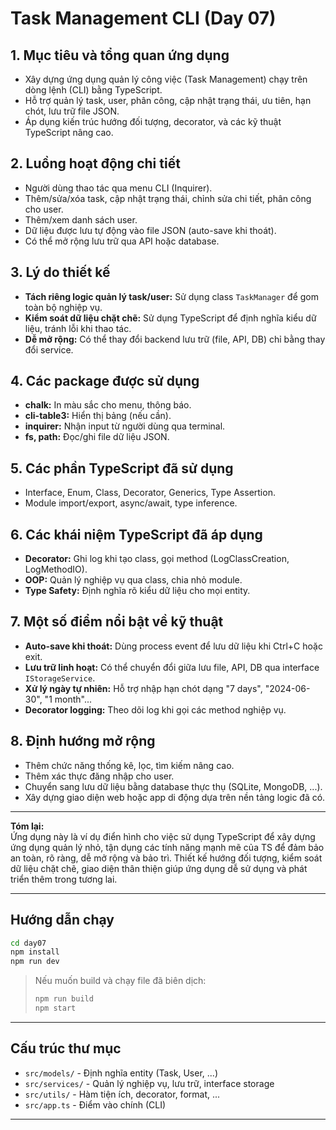 # Task Management CLI (Day 07)

## 1. Mục tiêu và tổng quan ứng dụng

- Xây dựng ứng dụng quản lý công việc (Task Management) chạy trên dòng lệnh (CLI) bằng TypeScript.
- Hỗ trợ quản lý task, user, phân công, cập nhật trạng thái, ưu tiên, hạn chót, lưu trữ file JSON.
- Áp dụng kiến trúc hướng đối tượng, decorator, và các kỹ thuật TypeScript nâng cao.

## 2. Luồng hoạt động chi tiết

- Người dùng thao tác qua menu CLI (Inquirer).
- Thêm/sửa/xóa task, cập nhật trạng thái, chỉnh sửa chi tiết, phân công cho user.
- Thêm/xem danh sách user.
- Dữ liệu được lưu tự động vào file JSON (auto-save khi thoát).
- Có thể mở rộng lưu trữ qua API hoặc database.

## 3. Lý do thiết kế

- **Tách riêng logic quản lý task/user:** Sử dụng class `TaskManager` để gom toàn bộ nghiệp vụ.
- **Kiểm soát dữ liệu chặt chẽ:** Sử dụng TypeScript để định nghĩa kiểu dữ liệu, tránh lỗi khi thao tác.
- **Dễ mở rộng:** Có thể thay đổi backend lưu trữ (file, API, DB) chỉ bằng thay đổi service.

## 4. Các package được sử dụng

- **chalk:** In màu sắc cho menu, thông báo.
- **cli-table3:** Hiển thị bảng (nếu cần).
- **inquirer:** Nhận input từ người dùng qua terminal.
- **fs, path:** Đọc/ghi file dữ liệu JSON.

## 5. Các phần TypeScript đã sử dụng

- Interface, Enum, Class, Decorator, Generics, Type Assertion.
- Module import/export, async/await, type inference.

## 6. Các khái niệm TypeScript đã áp dụng

- **Decorator:** Ghi log khi tạo class, gọi method (LogClassCreation, LogMethodIO).
- **OOP:** Quản lý nghiệp vụ qua class, chia nhỏ module.
- **Type Safety:** Định nghĩa rõ kiểu dữ liệu cho mọi entity.

## 7. Một số điểm nổi bật về kỹ thuật

- **Auto-save khi thoát:** Dùng process event để lưu dữ liệu khi Ctrl+C hoặc exit.
- **Lưu trữ linh hoạt:** Có thể chuyển đổi giữa lưu file, API, DB qua interface `IStorageService`.
- **Xử lý ngày tự nhiên:** Hỗ trợ nhập hạn chót dạng "7 days", "2024-06-30", "1 month"...
- **Decorator logging:** Theo dõi log khi gọi các method nghiệp vụ.

## 8. Định hướng mở rộng

- Thêm chức năng thống kê, lọc, tìm kiếm nâng cao.
- Thêm xác thực đăng nhập cho user.
- Chuyển sang lưu dữ liệu bằng database thực thụ (SQLite, MongoDB, ...).
- Xây dựng giao diện web hoặc app di động dựa trên nền tảng logic đã có.

---

**Tóm lại:**  
Ứng dụng này là ví dụ điển hình cho việc sử dụng TypeScript để xây dựng ứng dụng quản lý nhỏ, tận dụng các tính năng mạnh mẽ của TS để đảm bảo an toàn, rõ ràng, dễ mở rộng và bảo trì. Thiết kế hướng đối tượng, kiểm soát dữ liệu chặt chẽ, giao diện thân thiện giúp ứng dụng dễ sử dụng và phát triển thêm trong tương lai.

---

## Hướng dẫn chạy

```bash
cd day07
npm install
npm run dev
```

> Nếu muốn build và chạy file đã biên dịch:
> ```bash
> npm run build
> npm start
> ```

---

## Cấu trúc thư mục

- `src/models/` - Định nghĩa entity (Task, User, ...)
- `src/services/` - Quản lý nghiệp vụ, lưu trữ, interface storage
- `src/utils/` - Hàm tiện ích, decorator, format, ...
- `src/app.ts` - Điểm vào chính (CLI)

---


